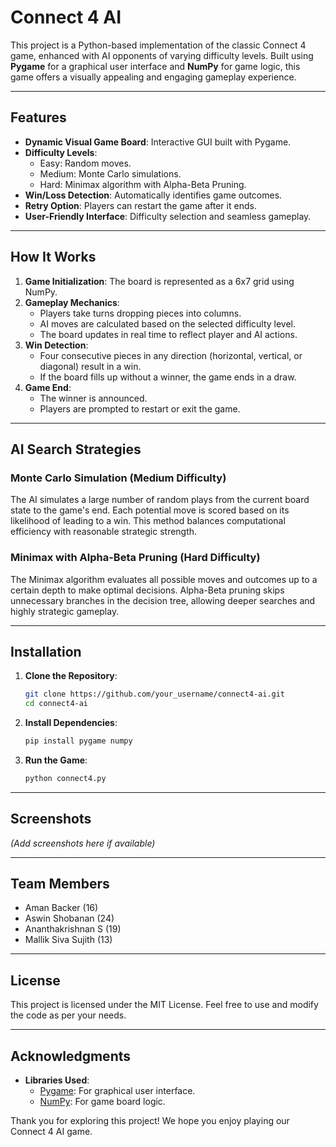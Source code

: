 # Connect 4 AI

This project is a Python-based implementation of the classic Connect 4 game, enhanced with AI opponents of varying difficulty levels. Built using **Pygame** for a graphical user interface and **NumPy** for game logic, this game offers a visually appealing and engaging gameplay experience.

---

## Features

- **Dynamic Visual Game Board**: Interactive GUI built with Pygame.
- **Difficulty Levels**:
  - Easy: Random moves.
  - Medium: Monte Carlo simulations.
  - Hard: Minimax algorithm with Alpha-Beta Pruning.
- **Win/Loss Detection**: Automatically identifies game outcomes.
- **Retry Option**: Players can restart the game after it ends.
- **User-Friendly Interface**: Difficulty selection and seamless gameplay.

---

## How It Works

1. **Game Initialization**: The board is represented as a 6x7 grid using NumPy.
2. **Gameplay Mechanics**:
   - Players take turns dropping pieces into columns.
   - AI moves are calculated based on the selected difficulty level.
   - The board updates in real time to reflect player and AI actions.
3. **Win Detection**:
   - Four consecutive pieces in any direction (horizontal, vertical, or diagonal) result in a win.
   - If the board fills up without a winner, the game ends in a draw.
4. **Game End**:
   - The winner is announced.
   - Players are prompted to restart or exit the game.

---

## AI Search Strategies

### Monte Carlo Simulation (Medium Difficulty)
The AI simulates a large number of random plays from the current board state to the game's end. Each potential move is scored based on its likelihood of leading to a win. This method balances computational efficiency with reasonable strategic strength.

### Minimax with Alpha-Beta Pruning (Hard Difficulty)
The Minimax algorithm evaluates all possible moves and outcomes up to a certain depth to make optimal decisions. Alpha-Beta pruning skips unnecessary branches in the decision tree, allowing deeper searches and highly strategic gameplay.

---

## Installation

1. **Clone the Repository**:
   ```bash
   git clone https://github.com/your_username/connect4-ai.git
   cd connect4-ai
   ```

2. **Install Dependencies**:
   ```bash
   pip install pygame numpy
   ```

3. **Run the Game**:
   ```bash
   python connect4.py
   ```

---

## Screenshots

*(Add screenshots here if available)*

---

## Team Members

- Aman Backer (16)
- Aswin Shobanan (24)
- Ananthakrishnan S (19)
- Mallik Siva Sujith (13)

---

## License

This project is licensed under the MIT License. Feel free to use and modify the code as per your needs.

---

## Acknowledgments

- **Libraries Used**:
  - [Pygame](https://www.pygame.org/): For graphical user interface.
  - [NumPy](https://numpy.org/): For game board logic.

Thank you for exploring this project! We hope you enjoy playing our Connect 4 AI game.
